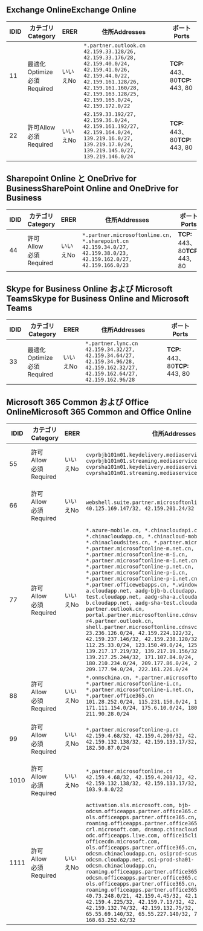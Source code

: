 <!--THIS FILE WAS AUTOMATICALLY GENERATED BY A SCRIPT. ANY MANUAL CHANGES WILL BE OVERWRITTEN.-->
<!--Please contact the Office 365 Endpoints team with any questions.-->
<!--China endpoints version 2018073000-->
<!--File generated 2018-08-13 21:00:09.2861-->

## <a name="exchange-online"></a><span data-ttu-id="06a76-101">Exchange Online</span><span class="sxs-lookup"><span data-stu-id="06a76-101">Exchange Online</span></span>

<span data-ttu-id="06a76-102">ID</span><span class="sxs-lookup"><span data-stu-id="06a76-102">ID</span></span> | <span data-ttu-id="06a76-103">カテゴリ</span><span class="sxs-lookup"><span data-stu-id="06a76-103">Category</span></span> | <span data-ttu-id="06a76-104">ER</span><span class="sxs-lookup"><span data-stu-id="06a76-104">ER</span></span> | <span data-ttu-id="06a76-105">住所</span><span class="sxs-lookup"><span data-stu-id="06a76-105">Addresses</span></span> | <span data-ttu-id="06a76-106">ポート</span><span class="sxs-lookup"><span data-stu-id="06a76-106">Ports</span></span>
-- | -------------------- | -- | --------------------------------------------------------------------------------------------------------------------------------------------------------------------------------------------------------- | ----------------
<span data-ttu-id="06a76-107">1</span><span class="sxs-lookup"><span data-stu-id="06a76-107">1</span></span> | <span data-ttu-id="06a76-108">最適化</span><span class="sxs-lookup"><span data-stu-id="06a76-108">Optimize</span></span><BR><span data-ttu-id="06a76-109">必須</span><span class="sxs-lookup"><span data-stu-id="06a76-109">Required</span></span> | <span data-ttu-id="06a76-110">いいえ</span><span class="sxs-lookup"><span data-stu-id="06a76-110">No</span></span> | `*.partner.outlook.cn`<BR>`42.159.33.128/26, 42.159.33.176/28, 42.159.40.0/24, 42.159.41.0/26, 42.159.44.0/22, 42.159.161.128/26, 42.159.161.160/28, 42.159.163.128/25, 42.159.165.0/24, 42.159.172.0/22` | <span data-ttu-id="06a76-111">**TCP:** 443、80</span><span class="sxs-lookup"><span data-stu-id="06a76-111">**TCP:** 443, 80</span></span>
<span data-ttu-id="06a76-112">2</span><span class="sxs-lookup"><span data-stu-id="06a76-112">2</span></span> | <span data-ttu-id="06a76-113">許可</span><span class="sxs-lookup"><span data-stu-id="06a76-113">Allow</span></span><BR><span data-ttu-id="06a76-114">必須</span><span class="sxs-lookup"><span data-stu-id="06a76-114">Required</span></span> | <span data-ttu-id="06a76-115">いいえ</span><span class="sxs-lookup"><span data-stu-id="06a76-115">No</span></span> | `42.159.33.192/27, 42.159.36.0/24, 42.159.161.192/27, 42.159.164.0/24, 139.219.16.0/27, 139.219.17.0/24, 139.219.145.0/27, 139.219.146.0/24` | <span data-ttu-id="06a76-116">**TCP:** 443、80</span><span class="sxs-lookup"><span data-stu-id="06a76-116">**TCP:** 443, 80</span></span>

## <a name="sharepoint-online-and-onedrive-for-business"></a><span data-ttu-id="06a76-117">Sharepoint Online と OneDrive for Business</span><span class="sxs-lookup"><span data-stu-id="06a76-117">SharePoint Online and OneDrive for Business</span></span>

<span data-ttu-id="06a76-118">ID</span><span class="sxs-lookup"><span data-stu-id="06a76-118">ID</span></span> | <span data-ttu-id="06a76-119">カテゴリ</span><span class="sxs-lookup"><span data-stu-id="06a76-119">Category</span></span> | <span data-ttu-id="06a76-120">ER</span><span class="sxs-lookup"><span data-stu-id="06a76-120">ER</span></span> | <span data-ttu-id="06a76-121">住所</span><span class="sxs-lookup"><span data-stu-id="06a76-121">Addresses</span></span> | <span data-ttu-id="06a76-122">ポート</span><span class="sxs-lookup"><span data-stu-id="06a76-122">Ports</span></span>
-- | ----------------- | -- | --------------------------------------------------------------------------------------------------------------------- | ----------------
<span data-ttu-id="06a76-123">4</span><span class="sxs-lookup"><span data-stu-id="06a76-123">4</span></span> | <span data-ttu-id="06a76-124">許可</span><span class="sxs-lookup"><span data-stu-id="06a76-124">Allow</span></span><BR><span data-ttu-id="06a76-125">必須</span><span class="sxs-lookup"><span data-stu-id="06a76-125">Required</span></span> | <span data-ttu-id="06a76-126">いいえ</span><span class="sxs-lookup"><span data-stu-id="06a76-126">No</span></span> | `*.partner.microsoftonline.cn, *.sharepoint.cn`<BR>`42.159.34.0/27, 42.159.38.0/23, 42.159.162.0/27, 42.159.166.0/23` | <span data-ttu-id="06a76-127">**TCP:** 443、80</span><span class="sxs-lookup"><span data-stu-id="06a76-127">**TCP:** 443, 80</span></span>

## <a name="skype-for-business-online-and-microsoft-teams"></a><span data-ttu-id="06a76-128">Skype for Business Online および Microsoft Teams</span><span class="sxs-lookup"><span data-stu-id="06a76-128">Skype for Business Online and Microsoft Teams</span></span>

<span data-ttu-id="06a76-129">ID</span><span class="sxs-lookup"><span data-stu-id="06a76-129">ID</span></span> | <span data-ttu-id="06a76-130">カテゴリ</span><span class="sxs-lookup"><span data-stu-id="06a76-130">Category</span></span> | <span data-ttu-id="06a76-131">ER</span><span class="sxs-lookup"><span data-stu-id="06a76-131">ER</span></span> | <span data-ttu-id="06a76-132">住所</span><span class="sxs-lookup"><span data-stu-id="06a76-132">Addresses</span></span> | <span data-ttu-id="06a76-133">ポート</span><span class="sxs-lookup"><span data-stu-id="06a76-133">Ports</span></span>
-- | -------------------- | -- | -------------------------------------------------------------------------------------------------------------------------------- | ----------------
<span data-ttu-id="06a76-134">3</span><span class="sxs-lookup"><span data-stu-id="06a76-134">3</span></span> | <span data-ttu-id="06a76-135">最適化</span><span class="sxs-lookup"><span data-stu-id="06a76-135">Optimize</span></span><BR><span data-ttu-id="06a76-136">必須</span><span class="sxs-lookup"><span data-stu-id="06a76-136">Required</span></span> | <span data-ttu-id="06a76-137">いいえ</span><span class="sxs-lookup"><span data-stu-id="06a76-137">No</span></span> | `*.partner.lync.cn`<BR>`42.159.34.32/27, 42.159.34.64/27, 42.159.34.96/28, 42.159.162.32/27, 42.159.162.64/27, 42.159.162.96/28` | <span data-ttu-id="06a76-138">**TCP:** 443、80</span><span class="sxs-lookup"><span data-stu-id="06a76-138">**TCP:** 443, 80</span></span>

## <a name="microsoft-365-common-and-office-online"></a><span data-ttu-id="06a76-139">Microsoft 365 Common および Office Online</span><span class="sxs-lookup"><span data-stu-id="06a76-139">Microsoft 365 Common and Office Online</span></span>

<span data-ttu-id="06a76-140">ID</span><span class="sxs-lookup"><span data-stu-id="06a76-140">ID</span></span> | <span data-ttu-id="06a76-141">カテゴリ</span><span class="sxs-lookup"><span data-stu-id="06a76-141">Category</span></span> | <span data-ttu-id="06a76-142">ER</span><span class="sxs-lookup"><span data-stu-id="06a76-142">ER</span></span> | <span data-ttu-id="06a76-143">住所</span><span class="sxs-lookup"><span data-stu-id="06a76-143">Addresses</span></span> | <span data-ttu-id="06a76-144">ポート</span><span class="sxs-lookup"><span data-stu-id="06a76-144">Ports</span></span>
-- | ----------------- | -- | ---------------------------------------------------------------------------------------------------------------------------------------------------------------------------------------------------------------------------------------------------------------------------------------------------------------------------------------------------------------------------------------------------------------------------------------------------------------------------------------------------------------------------------------------------------------------------------------------------------------------------------------------------------------------------------------------------------------------------------------------------------------------------------------------------------------------------------------------------------------------------------------------------------------------------------------------------------------------------------------------------------------------------------------------------------------------------------- | ----------------
<span data-ttu-id="06a76-145">5</span><span class="sxs-lookup"><span data-stu-id="06a76-145">5</span></span> | <span data-ttu-id="06a76-146">許可</span><span class="sxs-lookup"><span data-stu-id="06a76-146">Allow</span></span><BR><span data-ttu-id="06a76-147">必須</span><span class="sxs-lookup"><span data-stu-id="06a76-147">Required</span></span> | <span data-ttu-id="06a76-148">いいえ</span><span class="sxs-lookup"><span data-stu-id="06a76-148">No</span></span> | `cvprbjb101m01.keydelivery.mediaservices.chinacloudapi.cn, cvprbjb101m01.streaming.mediaservices.chinacloudapi.cn, cvprsha101m01.keydelivery.mediaservices.chinacloudapi.cn, cvprsha101m01.streaming.mediaservices.chinacloudapi.cn` | <span data-ttu-id="06a76-149">**TCP:** 443、80</span><span class="sxs-lookup"><span data-stu-id="06a76-149">**TCP:** 443, 80</span></span>
<span data-ttu-id="06a76-150">6</span><span class="sxs-lookup"><span data-stu-id="06a76-150">6</span></span> | <span data-ttu-id="06a76-151">許可</span><span class="sxs-lookup"><span data-stu-id="06a76-151">Allow</span></span><BR><span data-ttu-id="06a76-152">必須</span><span class="sxs-lookup"><span data-stu-id="06a76-152">Required</span></span> | <span data-ttu-id="06a76-153">いいえ</span><span class="sxs-lookup"><span data-stu-id="06a76-153">No</span></span> | `webshell.suite.partner.microsoftonline.cn`<BR>`40.125.169.147/32, 42.159.201.24/32` | <span data-ttu-id="06a76-154">**TCP:** 443、80</span><span class="sxs-lookup"><span data-stu-id="06a76-154">**TCP:** 443, 80</span></span>
<span data-ttu-id="06a76-155">7</span><span class="sxs-lookup"><span data-stu-id="06a76-155">7</span></span> | <span data-ttu-id="06a76-156">許可</span><span class="sxs-lookup"><span data-stu-id="06a76-156">Allow</span></span><BR><span data-ttu-id="06a76-157">必須</span><span class="sxs-lookup"><span data-stu-id="06a76-157">Required</span></span> | <span data-ttu-id="06a76-158">いいえ</span><span class="sxs-lookup"><span data-stu-id="06a76-158">No</span></span> | `*.azure-mobile.cn, *.chinacloudapi.cn, *.chinacloudapp.cn, *.chinacloud-mobile.cn, *.chinacloudsites.cn, *.partner.microsoftonline-m.cn, *.partner.microsoftonline-m.net.cn, *.partner.microsoftonline-m-i.cn, *.partner.microsoftonline-m-i.net.cn, *.partner.microsoftonline-p.net.cn, *.partner.microsoftonline-p-i.cn, *.partner.microsoftonline-p-i.net.cn, *.partner.officewebapps.cn, *.windowsazure.cn, aadg-bjb-a.cloudapp.net, aadg-bjb-b.cloudapp.net, aadg-bjb-test.cloudapp.net, aadg-sha-a.cloudapp.net, aadg-sha-b.cloudapp.net, aadg-sha-test.cloudapp.net, partner.outlook.cn, portal.partner.microsoftonline.cdnsvc.com, r4.partner.outlook.cn, shell.partner.microsoftonline.cdnsvc.com`<BR>`23.236.126.0/24, 42.159.224.122/32, 42.159.233.91/32, 42.159.237.146/32, 42.159.238.120/32, 58.68.168.0/24, 112.25.33.0/24, 123.150.49.0/24, 125.65.247.0/24, 139.217.17.219/32, 139.217.19.156/32, 139.217.21.3/32, 139.217.25.244/32, 171.107.84.0/24, 180.210.232.0/24, 180.210.234.0/24, 209.177.86.0/24, 209.177.90.0/24, 209.177.94.0/24, 222.161.226.0/24` | <span data-ttu-id="06a76-159">**TCP:** 443、80</span><span class="sxs-lookup"><span data-stu-id="06a76-159">**TCP:** 443, 80</span></span>
<span data-ttu-id="06a76-160">8</span><span class="sxs-lookup"><span data-stu-id="06a76-160">8</span></span> | <span data-ttu-id="06a76-161">許可</span><span class="sxs-lookup"><span data-stu-id="06a76-161">Allow</span></span><BR><span data-ttu-id="06a76-162">必須</span><span class="sxs-lookup"><span data-stu-id="06a76-162">Required</span></span> | <span data-ttu-id="06a76-163">いいえ</span><span class="sxs-lookup"><span data-stu-id="06a76-163">No</span></span> | `*.onmschina.cn, *.partner.microsoftonline.net.cn, *.partner.microsoftonline-i.cn, *.partner.microsoftonline-i.net.cn, *.partner.office365.cn`<BR>`101.28.252.0/24, 115.231.150.0/24, 123.235.32.0/24, 171.111.154.0/24, 175.6.10.0/24, 180.210.229.0/24, 211.90.28.0/24` | <span data-ttu-id="06a76-164">**TCP:** 443、80</span><span class="sxs-lookup"><span data-stu-id="06a76-164">**TCP:** 443, 80</span></span>
<span data-ttu-id="06a76-165">9</span><span class="sxs-lookup"><span data-stu-id="06a76-165">9</span></span> | <span data-ttu-id="06a76-166">許可</span><span class="sxs-lookup"><span data-stu-id="06a76-166">Allow</span></span><BR><span data-ttu-id="06a76-167">必須</span><span class="sxs-lookup"><span data-stu-id="06a76-167">Required</span></span> | <span data-ttu-id="06a76-168">いいえ</span><span class="sxs-lookup"><span data-stu-id="06a76-168">No</span></span> | `*.partner.microsoftonline-p.cn`<BR>`42.159.4.68/32, 42.159.4.200/32, 42.159.7.156/32, 42.159.132.138/32, 42.159.133.17/32, 42.159.135.78/32, 182.50.87.0/24` | <span data-ttu-id="06a76-169">**TCP:** 443、80</span><span class="sxs-lookup"><span data-stu-id="06a76-169">**TCP:** 443, 80</span></span>
<span data-ttu-id="06a76-170">10</span><span class="sxs-lookup"><span data-stu-id="06a76-170">10</span></span> | <span data-ttu-id="06a76-171">許可</span><span class="sxs-lookup"><span data-stu-id="06a76-171">Allow</span></span><BR><span data-ttu-id="06a76-172">必須</span><span class="sxs-lookup"><span data-stu-id="06a76-172">Required</span></span> | <span data-ttu-id="06a76-173">いいえ</span><span class="sxs-lookup"><span data-stu-id="06a76-173">No</span></span> | `*.partner.microsoftonline.cn`<BR>`42.159.4.68/32, 42.159.4.200/32, 42.159.7.156/32, 42.159.132.138/32, 42.159.133.17/32, 42.159.135.78/32, 103.9.8.0/22` | <span data-ttu-id="06a76-174">**TCP:** 443、80</span><span class="sxs-lookup"><span data-stu-id="06a76-174">**TCP:** 443, 80</span></span>
<span data-ttu-id="06a76-175">11</span><span class="sxs-lookup"><span data-stu-id="06a76-175">11</span></span> | <span data-ttu-id="06a76-176">許可</span><span class="sxs-lookup"><span data-stu-id="06a76-176">Allow</span></span><BR><span data-ttu-id="06a76-177">必須</span><span class="sxs-lookup"><span data-stu-id="06a76-177">Required</span></span> | <span data-ttu-id="06a76-178">いいえ</span><span class="sxs-lookup"><span data-stu-id="06a76-178">No</span></span> | `activation.sls.microsoft.com, bjb-odcsm.officeapps.partner.office365.cn, bjb-ols.officeapps.partner.office365.cn, bjb-roaming.officeapps.partner.office365.cn, crl.microsoft.com, dnsmop.chinacloudapp.cn, odc.officeapps.live.com, office15client.microsoft.com, officecdn.microsoft.com, ols.officeapps.partner.office365.cn, osi-prod-bjb01-odcsm.chinacloudapp.cn, osiprod-scus01-odcsm.cloudapp.net, osi-prod-sha01-odcsm.chinacloudapp.cn, roaming.officeapps.partner.office365.cn, sha-odcsm.officeapps.partner.office365.cn, sha-ols.officeapps.partner.office365.cn, sha-roaming.officeapps.partner.office365.cn`<BR>`40.73.248.0/21, 42.159.4.45/32, 42.159.4.50/32, 42.159.4.225/32, 42.159.7.13/32, 42.159.132.73/32, 42.159.132.74/32, 42.159.132.75/32, 65.52.98.231/32, 65.55.69.140/32, 65.55.227.140/32, 70.37.81.47/32, 168.63.252.62/32` | <span data-ttu-id="06a76-179">**TCP:** 443、80</span><span class="sxs-lookup"><span data-stu-id="06a76-179">**TCP:** 443, 80</span></span>
